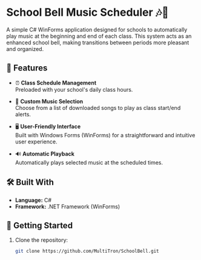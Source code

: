 # School Bell Music Scheduler 🎶🔔

A simple C# WinForms application designed for schools to automatically play music at the beginning and end of each class. This system acts as an enhanced school bell, making transitions between periods more pleasant and organized.

## 📌 Features

- ⏰ **Class Schedule Management**  
  Preloaded with your school's daily class hours.

- 🎵 **Custom Music Selection**  
  Choose from a list of downloaded songs to play as class start/end alerts.

- 🖥️ **User-Friendly Interface**  
  Built with Windows Forms (WinForms) for a straightforward and intuitive user experience.

- 🔊 **Automatic Playback**  
  Automatically plays selected music at the scheduled times.

## 🛠️ Built With

- **Language:** C#  
- **Framework:** .NET Framework (WinForms)

## 🚀 Getting Started

1. Clone the repository:
   ```bash
   git clone https://github.com/MultiTron/SchoolBell.git
